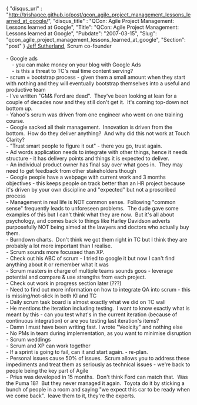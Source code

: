 {
 "disqus_url" : "http://trishagee.github.io/post/qcon_agile_project_management_lessons_learned_at_google/",
 "disqus_title" : "QCon: Agile Project Management: Lessons learned at Google",
 "Title": "QCon: Agile Project Management: Lessons learned at Google",
 "Pubdate": "2007-03-15",
 "Slug": "qcon_agile_project_management_lessons_learned_at_google",
 "Section": "post"
}
<a href="http://qcon.infoq.com/qcon/speakers/show_speaker.jsp?oid=114"> Jeff Sutherland</a>, Scrum co-founder<br /><br />- Google ads <br />&nbsp;&nbsp;&nbsp; - you can make money on your blog with Google Ads<br />&nbsp;&nbsp;&nbsp; - is this a threat to TC's real time content serving?<br />- scrum = bootstrap process - given them a small amount when they start with nothing and they will eventually bootstrap themselves into a useful and productive team<br />- I've written "GM&amp; Ford are dead".&nbsp; They've been looking at lean for a couple of decades now and they still don't get it.&nbsp; It's coming top-down not bottom up.<br />- Yahoo's scrum was driven from one engineer who went on one training course.<br />- Google sacked all their management.&nbsp; Innovation is driven from the bottom.&nbsp; How do they deliver anything?&nbsp; And why did this not work at Touch Clarity?<br />- "Trust smart people to figure it out" - there you go, trust again.<br />- Ad words application needs to integrate with other things, hence it needs structure - it has delivery points and things it is expected to deliver.<br />- An individual product owner has final say over what goes in.&nbsp; They may need to get feedback from other stakeholders though<br />- Google people have a webpage with current work and 3 months objectives - this keeps people on track better than an HR project because it's driven by your own discipline and "expected" but not a proscribed process<br />- Management in real life is NOT common sense.&nbsp; Following "common sense" frequently leads to unforeseen problems.&nbsp; The dude gave some examples of this but I can't think what they are now.&nbsp; But it's all about psychology, and comes back to things like Harley Davidson adverts purposefully NOT being aimed at the lawyers and doctors who actually buy them.<br />- Burndown charts.&nbsp; Don't think we got them right in TC but I think they are probably a lot more important than I realise.<br />- Scrum sounds more focussed than XP.<br />- Check out his ABC of scrum - I tried to google it but now I can't find anything about it or remember what it was<br />- Scrum masters in charge of multiple teams sounds goos - leverage potential and compare &amp; use strengths from each project.<br />- Check out work in progress section later (???)<br />- Need to find out more information on how to integrate QA into scrum - this is missing/not-slick in both KI and TC<br />- Daily scrum task board is almost exactly what we did on TC wall<br />- He mentions the iteration including testing.&nbsp; I want to know exactly what is meant by this - can you test what's in the current iteration (because of continuous integration) or are you testing last iteration's items?<br />- Damn I must have been writing fast. I wrote "Veolcity" and nothing else<br />- No PMs in team during implementation, as you want to minimise disruption<br />- Scrum weddings<br />- Scrum and XP can work together<br />- If a sprint is going to fail, can it and start again. - re-plan.<br />- Personal issues cause 50% of issues.&nbsp; Scrum allows you to address these impediments and treat them as seriously as technical issues - we're back to people being the key part of Agile<br />- Prius was developed in 15 months.&nbsp; Don't think Ford can match that.&nbsp; Was the Puma 18?&nbsp; But they never managed it again.&nbsp; Toyota do it by sticking a bunch of people in a room and saying "we expect this car to be ready when we come back".&nbsp; leave them to it, they're the experts.

